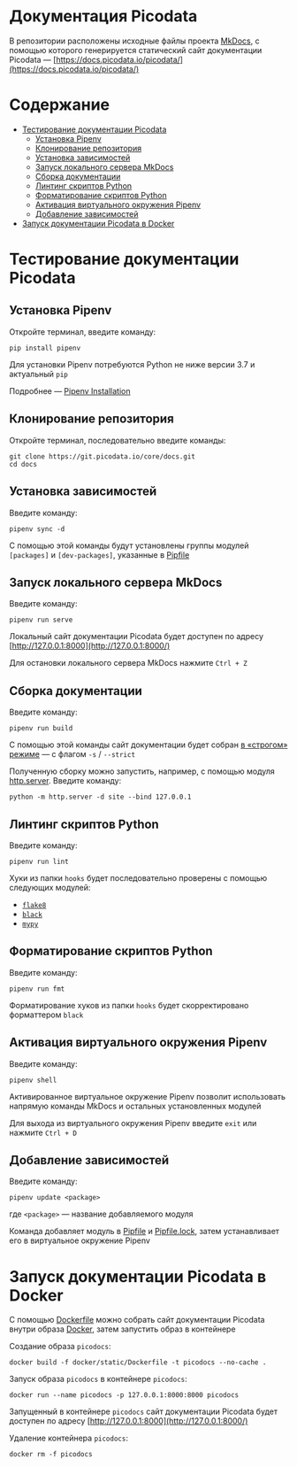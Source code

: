 # Документация Picodata

В репозитории расположены исходные файлы проекта [MkDocs](https://www.mkdocs.org/), с помощью которого генерируется статический сайт документации Picodata — [https://docs.picodata.io/picodata/](https://docs.picodata.io/picodata/)

# Содержание

* [Тестирование документации Picodata](#тестирование-документации-picodata)
    * [Установка Pipenv](#установка-pipenv)
    * [Клонирование репозитория](#клонирование-репозитория)
    * [Установка зависимостей](#установка-зависимостей)
    * [Запуск локального сервера MkDocs](#запуск-локального-сервера-mkdocs)
    * [Cборка документации](#cборка-документации)
    * [Линтинг скриптов Python](#линтинг-скриптов-python)
    * [Форматирование скриптов Python](#форматирование-скриптов-python)
    * [Активация виртуального окружения Pipenv](#активация-виртуального-окружения-pipenv)
    * [Добавление зависимостей](#добавление-зависимостей)
* [Запуск документации Picodata в Docker](#запуск-документации-picodata-в-docker)

# Тестирование документации Picodata

## Установка Pipenv

Откройте терминал, введите команду:

``` shell
pip install pipenv
```

Для установки Pipenv потребуются Python не ниже версии 3.7 и актуальный `pip`

Подробнее — [Pipenv Installation](https://pipenv.pypa.io/en/latest/installation.html)

## Клонирование репозитория

Откройте терминал, последовательно введите команды:

``` shell
git clone https://git.picodata.io/core/docs.git
cd docs
```

## Установка зависимостей

Введите команду:

``` shell
pipenv sync -d
```

С помощью этой команды будут установлены группы модулей `[packages]` и `[dev-packages]`, указанные в [Pipfile](Pipfile)

## Запуск локального сервера MkDocs

Введите команду:

``` shell
pipenv run serve
```

Локальный сайт документации Picodata будет доступен по адресу [http://127.0.0.1:8000](http://127.0.0.1:8000/)

Для остановки локального сервера MkDocs нажмите `Ctrl + Z`

## Cборка документации

Введите команду:

``` shell
pipenv run build
```

С помощью этой команды сайт документации будет собран [в «строгом» режиме](https://www.mkdocs.org/user-guide/cli/#mkdocs-build) — с флагом `-s` / `--strict`

Полученную сборку можно запустить, например, с помощью модуля [http.server](https://docs.python.org/3/library/http.server.html). Введите команду:

``` shell
python -m http.server -d site --bind 127.0.0.1
```

## Линтинг скриптов Python

Введите команду:

``` shell
pipenv run lint
```

Хуки из папки `hooks` будет последовательно проверены с помощью следующих модулей:

* [`flake8`](https://github.com/pycqa/flake8/)
* [`black`](https://github.com/psf/black)
* [`mypy`](https://github.com/python/mypy)

## Форматирование скриптов Python

Введите команду:

``` shell
pipenv run fmt
```

Форматирование хуков из папки `hooks` будет скорректировано форматтером `black`

## Активация виртуального окружения Pipenv

Введите команду:

``` shell
pipenv shell
```

Активированное виртуальное окружение Pipenv позволит использовать напрямую команды MkDocs и остальных установленных модулей

Для выхода из виртуального окружения Pipenv введите `exit` или нажмите `Ctrl + D`

## Добавление зависимостей

Введите команду:

``` shell
pipenv update <package>
```

где `<package>` — название добавляемого модуля

Команда добавляет модуль в [Pipfile](Pipfile) и [Pipfile.lock](Pipfile.lock), затем устанавливает его в виртуальное окружение Pipenv

# Запуск документации Picodata в Docker

С помощью [Dockerfile](docker/static/Dockerfile) можно собрать сайт документации Picodata внутри образа [Docker](https://docs.docker.com/), затем запустить образ в контейнере

Создание образа `picodocs`:

``` shell
docker build -f docker/static/Dockerfile -t picodocs --no-cache .
```

Запуск образа `picodocs` в контейнере `picodocs`:

``` shell
docker run --name picodocs -p 127.0.0.1:8000:8000 picodocs
```

Запущенный в контейнере `picodocs` сайт документации Picodata будет доступен по адресу [http://127.0.0.1:8000](http://127.0.0.1:8000/)

Удаление контейнера `picodocs`:

``` shell
docker rm -f picodocs
```
